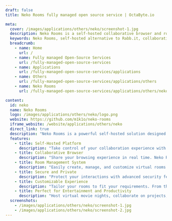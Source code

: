 ```yaml
---
draft: false
title: Neko Rooms fully managed open source service | OctaByte.io

meta:
  cover: /images/applications/others/neko/screenshot-1.jpg
  description: Neko Rooms is a self-hosted collaborative browser and room management system, providing a seamless alternative to Rabb.it for secure and synchronized online experiences.
  keywords: Neko Rooms, self-hosted alternative to Rabb.it, collaborative browser, room management system, n.eko platform, synchronized browsing, real-time collaboration, secure online sharing, virtual rooms, movie nights
  breadcrumb:
    - name: Home
      url: /
    - name: Fully managed Open-Source Services
      url: /fully-managed-open-source-services
    - name: Applications
      url: /fully-managed-open-source-services/applications
    - name: Others
      url: /fully-managed-open-source-services/applications/others
    - name: Neko Rooms
      url: /fully-managed-open-source-services/applications/others/neko

content:
  id: neko
  name: Neko Rooms
  logo: /images/applications/others/neko/logo.png
  website: https://github.com/m1k1o/neko-rooms
  iframe_website: /website/applications/others/neko
  direct_link: true
  description: "Neko Rooms is a powerful self-hosted solution designed as an alternative to Rabb.it, offering an innovative way to collaborate and share online experiences. Built for n.eko, this platform allows users to create and manage virtual rooms seamlessly, enabling synchronized browsing, video sharing, and more. Whether you're hosting a movie night, working on a group project, or simply sharing an online adventure, Neko Rooms ensures a smooth and immersive experience. With customizable options, robust security features, and no reliance on third-party platforms, Neko Rooms gives you complete control over your online interactions. Enjoy real-time collaboration without compromise."
  features:
    - title: Self-Hosted Platform
      description: "Take control of your collaboration experience with Neko Rooms' self-hosted architecture. Manage your own data and avoid reliance on third-party platforms for enhanced privacy and security."
    - title: Collaborative Browser
      description: "Share your browsing experience in real time. Neko Rooms' collaborative browser allows synchronized browsing sessions, perfect for watching videos, shopping, or exploring the web with friends."
    - title: Room Management System
      description: "Easily create, manage, and customize virtual rooms for different activities. Whether for entertainment or productivity, Neko Rooms adapts to your needs."
    - title: Secure and Private
      description: "Protect your interactions with advanced security features. Neko Rooms ensures your data remains safe while providing a reliable platform for real-time collaboration."
    - title: Customizable Experience
      description: "Tailor your rooms to fit your requirements. From themes to permissions, Neko Rooms offers extensive customization options for a personalized collaboration environment."
    - title: Perfect for Entertainment and Productivity
      description: "Host virtual movie nights, collaborate on projects, or share an online experience effortlessly. Neko Rooms is versatile enough to meet both casual and professional needs."
  screenshots:
    - /images/applications/others/neko/screenshot-1.jpg
    - /images/applications/others/neko/screenshot-2.jpg
---
```

